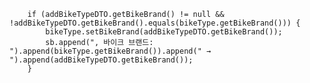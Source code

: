         if (addBikeTypeDTO.getBikeBrand() != null && !addBikeTypeDTO.getBikeBrand().equals(bikeType.getBikeBrand())) {
            bikeType.setBikeBrand(addBikeTypeDTO.getBikeBrand());
            sb.append(", 바이크 브랜드: ").append(bikeType.getBikeBrand()).append(" → ").append(addBikeTypeDTO.getBikeBrand());
        }

